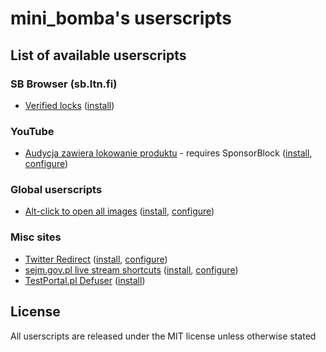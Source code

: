 # mini_bomba's userscripts

## List of available userscripts
### SB Browser (sb.ltn.fi)
- [Verified locks](/sb.ltn.fi-verified-locks.user.js) ([install](https://raw.githubusercontent.com/mini-bomba/uscripts/master/sb.ltn.fi-verified-locks.user.js))

### YouTube
- [Audycja zawiera lokowanie produktu](/audycja_zawiera_lokowanie_produktu.user.js) - requires SponsorBlock ([install](https://raw.githubusercontent.com/mini-bomba/uscripts/master/audycja_zawiera_lokowanie_produktu.user.js), [configure](https://uscripts.minibomba.pro/audycja_zawiera_lokowanie_produktu))

### Global userscripts
- [Alt-click to open all images](/altclick-images.user.js) ([install](https://raw.githubusercontent.com/mini-bomba/uscripts/master/altclick-images.user.js), [configure](https://uscripts.minibomba.pro/altclick-images))

### Misc sites
- [Twitter Redirect](/twitter_redirect.user.js) ([install](https://raw.githubusercontent.com/mini-bomba/uscripts/master/twitter_redirect.user.js), [configure](https://uscripts.minibomba.pro/twitter_redirect))
- [sejm.gov.pl live stream shortcuts](/sejm.gov.pl-shortcuts.user.js) ([install](https://raw.githubusercontent.com/mini-bomba/uscripts/master/sejm.gov.pl-shortcuts.user.js), [configure](https://uscripts.minibomba.pro/sejm-shortcuts))
- [TestPortal.pl Defuser](/testportal.pl-defuser.user.js) ([install](https://raw.githubusercontent.com/mini-bomba/uscripts/master/testportal.pl-defuser.user.js))

## License
All userscripts are released under the MIT license unless otherwise stated
